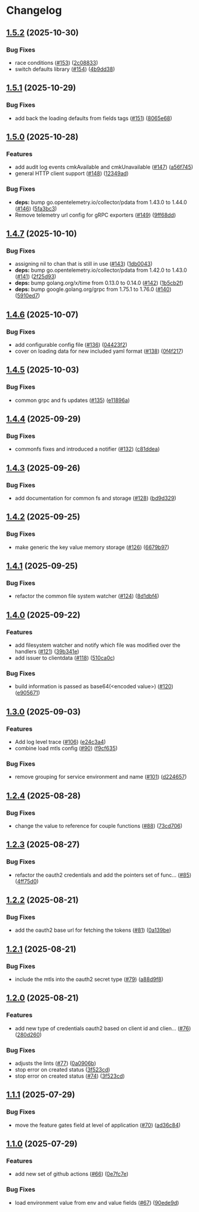 # Changelog

## [1.5.2](https://github.com/openkcm/common-sdk/compare/v1.5.1...v1.5.2) (2025-10-30)


### Bug Fixes

* race conditions ([#153](https://github.com/openkcm/common-sdk/issues/153)) ([2c08833](https://github.com/openkcm/common-sdk/commit/2c08833931e9f2383034b95e6b1dfe5c34f214b9))
* switch defaults library ([#154](https://github.com/openkcm/common-sdk/issues/154)) ([4b9dd38](https://github.com/openkcm/common-sdk/commit/4b9dd3856c715260189d511e8182c406fcd16913))

## [1.5.1](https://github.com/openkcm/common-sdk/compare/v1.5.0...v1.5.1) (2025-10-29)


### Bug Fixes

* add back the loading defaults from fields tags ([#151](https://github.com/openkcm/common-sdk/issues/151)) ([8065e68](https://github.com/openkcm/common-sdk/commit/8065e68632ad2e23bda0e579f13cbc83ca37040c))

## [1.5.0](https://github.com/openkcm/common-sdk/compare/v1.4.7...v1.5.0) (2025-10-28)


### Features

* add audit log events cmkAvailable and cmkUnavailable ([#147](https://github.com/openkcm/common-sdk/issues/147)) ([a56f745](https://github.com/openkcm/common-sdk/commit/a56f7452fcaf0737596c57f32bbf8e586081e975))
* general HTTP client support ([#148](https://github.com/openkcm/common-sdk/issues/148)) ([12349ad](https://github.com/openkcm/common-sdk/commit/12349ad087ba4661b4e401d87c99158bdb79ed38))


### Bug Fixes

* **deps:** bump go.opentelemetry.io/collector/pdata from 1.43.0 to 1.44.0 ([#146](https://github.com/openkcm/common-sdk/issues/146)) ([5fa3bc3](https://github.com/openkcm/common-sdk/commit/5fa3bc309d214828937e863e5facf5be26de7228))
* Remove telemetry url config for gRPC exporters ([#149](https://github.com/openkcm/common-sdk/issues/149)) ([9ff68dd](https://github.com/openkcm/common-sdk/commit/9ff68ddbd68500f84eea3daa5ff18ef1db6d35db))

## [1.4.7](https://github.com/openkcm/common-sdk/compare/v1.4.6...v1.4.7) (2025-10-10)


### Bug Fixes

* assigning nil to chan that is still in use ([#143](https://github.com/openkcm/common-sdk/issues/143)) ([1db0043](https://github.com/openkcm/common-sdk/commit/1db0043793cbf7cd48e64b626a01b457db1fb3fe))
* **deps:** bump go.opentelemetry.io/collector/pdata from 1.42.0 to 1.43.0 ([#141](https://github.com/openkcm/common-sdk/issues/141)) ([2f25d93](https://github.com/openkcm/common-sdk/commit/2f25d93041fb4ad8cd20cc65fdf8f3b1d2d67335))
* **deps:** bump golang.org/x/time from 0.13.0 to 0.14.0 ([#142](https://github.com/openkcm/common-sdk/issues/142)) ([1b5cb2f](https://github.com/openkcm/common-sdk/commit/1b5cb2f11e0b2fb2c1093d8bd46985f52a5cb9ae))
* **deps:** bump google.golang.org/grpc from 1.75.1 to 1.76.0 ([#140](https://github.com/openkcm/common-sdk/issues/140)) ([5910ed7](https://github.com/openkcm/common-sdk/commit/5910ed7c0fe1f76e26bdb597e577c88b9c8b50a8))

## [1.4.6](https://github.com/openkcm/common-sdk/compare/v1.4.5...v1.4.6) (2025-10-07)


### Bug Fixes

* add configurable config file ([#136](https://github.com/openkcm/common-sdk/issues/136)) ([04423f2](https://github.com/openkcm/common-sdk/commit/04423f265e94013d17c0ad3cad1552895c7c0b9c))
* cover on loading data for new included yaml format ([#138](https://github.com/openkcm/common-sdk/issues/138)) ([0f4f217](https://github.com/openkcm/common-sdk/commit/0f4f21724886bc52998039d6e383dfb1952773e6))

## [1.4.5](https://github.com/openkcm/common-sdk/compare/v1.4.4...v1.4.5) (2025-10-03)


### Bug Fixes

* common grpc and fs updates ([#135](https://github.com/openkcm/common-sdk/issues/135)) ([e11896a](https://github.com/openkcm/common-sdk/commit/e11896ac611495eb9735e46b1252fc9a920aa8dc))

## [1.4.4](https://github.com/openkcm/common-sdk/compare/v1.4.3...v1.4.4) (2025-09-29)


### Bug Fixes

* commonfs fixes and introduced a notifier ([#132](https://github.com/openkcm/common-sdk/issues/132)) ([c81ddea](https://github.com/openkcm/common-sdk/commit/c81ddea4e09c5239f14d1667573e6b00b6df49e1))

## [1.4.3](https://github.com/openkcm/common-sdk/compare/v1.4.2...v1.4.3) (2025-09-26)


### Bug Fixes

* add documentation for common fs and storage ([#128](https://github.com/openkcm/common-sdk/issues/128)) ([bd9d329](https://github.com/openkcm/common-sdk/commit/bd9d32937a7b705d8c7f79113d7ba9b87b5b4d83))

## [1.4.2](https://github.com/openkcm/common-sdk/compare/v1.4.1...v1.4.2) (2025-09-25)


### Bug Fixes

* make generic the key value memory storage ([#126](https://github.com/openkcm/common-sdk/issues/126)) ([6679b97](https://github.com/openkcm/common-sdk/commit/6679b97afa097b8a9d7983fa6d08799c29f5ffa8))

## [1.4.1](https://github.com/openkcm/common-sdk/compare/v1.4.0...v1.4.1) (2025-09-25)


### Bug Fixes

* refactor the common file system watcher ([#124](https://github.com/openkcm/common-sdk/issues/124)) ([8d1dbf4](https://github.com/openkcm/common-sdk/commit/8d1dbf4a547ec07a98f8e0d0d905b3827aab57aa))

## [1.4.0](https://github.com/openkcm/common-sdk/compare/v1.3.0...v1.4.0) (2025-09-22)


### Features

* add filesystem watcher and notify which file was modified over the handlers ([#121](https://github.com/openkcm/common-sdk/issues/121)) ([39b341e](https://github.com/openkcm/common-sdk/commit/39b341e8baa5c1cda0df9652ca7c88e03f183ce3))
* add issuer to clientdata ([#118](https://github.com/openkcm/common-sdk/issues/118)) ([510ca0c](https://github.com/openkcm/common-sdk/commit/510ca0cdfec22ae71ae27f959a9ed438fd5e70e8))


### Bug Fixes

* build information is passed as base64(&lt;encoded value&gt;) ([#120](https://github.com/openkcm/common-sdk/issues/120)) ([e905671](https://github.com/openkcm/common-sdk/commit/e905671f12e1f7ffae0fffb34e82d9fafdb6f84b))

## [1.3.0](https://github.com/openkcm/common-sdk/compare/v1.2.4...v1.3.0) (2025-09-03)


### Features

* Add log level trace ([#106](https://github.com/openkcm/common-sdk/issues/106)) ([e24c3a4](https://github.com/openkcm/common-sdk/commit/e24c3a47d785573d37dda5cdc138f7d3c58acbf4))
* combine load mtls config ([#90](https://github.com/openkcm/common-sdk/issues/90)) ([f9cf635](https://github.com/openkcm/common-sdk/commit/f9cf6355e2157deeccb898dc955afa79569b171f))


### Bug Fixes

* remove grouping for service environment and name ([#101](https://github.com/openkcm/common-sdk/issues/101)) ([d224657](https://github.com/openkcm/common-sdk/commit/d22465758151309e72500f7d2ed740fae1d186eb))

## [1.2.4](https://github.com/openkcm/common-sdk/compare/v1.2.3...v1.2.4) (2025-08-28)


### Bug Fixes

* change the value to reference for couple functions ([#88](https://github.com/openkcm/common-sdk/issues/88)) ([73cd706](https://github.com/openkcm/common-sdk/commit/73cd706bbaaf6e8569e937b0a90f8e26ff7064f1))

## [1.2.3](https://github.com/openkcm/common-sdk/compare/v1.2.2...v1.2.3) (2025-08-27)


### Bug Fixes

* refactor the oauth2 credentials and add the pointers set of func… ([#85](https://github.com/openkcm/common-sdk/issues/85)) ([4ff75d0](https://github.com/openkcm/common-sdk/commit/4ff75d0f0b36d0269cd52e69b8b6b6c04702494b))

## [1.2.2](https://github.com/openkcm/common-sdk/compare/v1.2.1...v1.2.2) (2025-08-21)


### Bug Fixes

* add the oauth2 base url for fetching the tokens ([#81](https://github.com/openkcm/common-sdk/issues/81)) ([0a139be](https://github.com/openkcm/common-sdk/commit/0a139be660ba60995cde72b80a2a0ba278e80575))

## [1.2.1](https://github.com/openkcm/common-sdk/compare/v1.2.0...v1.2.1) (2025-08-21)


### Bug Fixes

* include the mtls into the oauth2 secret type ([#79](https://github.com/openkcm/common-sdk/issues/79)) ([a88d9f8](https://github.com/openkcm/common-sdk/commit/a88d9f8f41beb3995e897f753d45ed6cc690b0b9))

## [1.2.0](https://github.com/openkcm/common-sdk/compare/v1.1.1...v1.2.0) (2025-08-21)


### Features

* add new type of credentials oauth2 based on client id and clien… ([#76](https://github.com/openkcm/common-sdk/issues/76)) ([280d260](https://github.com/openkcm/common-sdk/commit/280d26008c571dee968e60d32769f42d7893b609))


### Bug Fixes

* adjusts the lints ([#77](https://github.com/openkcm/common-sdk/issues/77)) ([0a0906b](https://github.com/openkcm/common-sdk/commit/0a0906bc306ee1a7474719eec915aa625544f7f5))
* stop error on created status ([3f523cd](https://github.com/openkcm/common-sdk/commit/3f523cdba6db1ec59fd6dc6b094e211da6d1821b))
* stop error on created status ([#74](https://github.com/openkcm/common-sdk/issues/74)) ([3f523cd](https://github.com/openkcm/common-sdk/commit/3f523cdba6db1ec59fd6dc6b094e211da6d1821b))

## [1.1.1](https://github.com/openkcm/common-sdk/compare/v1.1.0...v1.1.1) (2025-07-29)


### Bug Fixes

* move the feature gates field at level of application ([#70](https://github.com/openkcm/common-sdk/issues/70)) ([ad36c84](https://github.com/openkcm/common-sdk/commit/ad36c847e1c998113cd948806d574eb30d1ea4c7))

## [1.1.0](https://github.com/openkcm/common-sdk/compare/v1.0.0...v1.1.0) (2025-07-29)


### Features

* add new set of github actions ([#66](https://github.com/openkcm/common-sdk/issues/66)) ([0e7fc7e](https://github.com/openkcm/common-sdk/commit/0e7fc7e2d9e14928668b95a3ed067242ab7aec9e))


### Bug Fixes

* load environment value from env and value fields ([#67](https://github.com/openkcm/common-sdk/issues/67)) ([90ede9d](https://github.com/openkcm/common-sdk/commit/90ede9d2bc93f8b35c3ec7356a7bd4a707e70e61))
